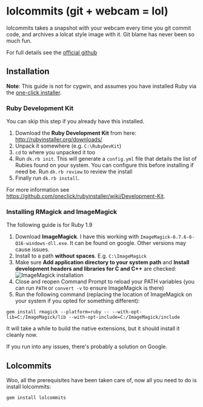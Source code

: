 # lolcommits (git + webcam = lol)

lolcommits takes a snapshot with your webcam every time you git commit code, and archives a lolcat style image with it.
Git blame has never been so much fun.

For full details see the [official github](https://github.com/mroth/lolcommits/)

## Installation

**Note**: This guide is not for cygwin, and assumes you have installed Ruby via the [one-click installer](http://rubyinstaller.org/).

### Ruby Development Kit

You can skip this step if you already have this installed.

1. Download the **Ruby Development Kit** from here: http://rubyinstaller.org/downloads/
2. Unpack it somewhere (e.g. `C:\RubyDevKit`)
3. `cd` to where you unpacked it too
4. Run `dk.rb init`. This will generate a `config.yml` file that details the list of Rubies found on your system. You can configure this before installing if need be. Run `dk.rb review` to review the install
5. Finally run `dk.rb install`.

For more information see https://github.com/oneclick/rubyinstaller/wiki/Development-Kit.

### Installing RMagick and ImageMagick

The following guide is for Ruby 1.9

1. Download **ImageMagick**. I have this working with `ImageMagick-6.7.6-6-Q16-windows-dll.exe`. It can be found on google. Other versions may cause issues.
2. Install to a path **without spaces**. E.g. `C:\ImageMagick`
3. Make sure **Add application directory to your system path** and **Install development headers and libraries for C and C++** are checked:
![ImageMagick installation](http://i.imgur.com/QlL7a.png)
4. Close and reopen Command Prompt to reload your PATH variables (you can run `PATH` or `convert -v` to ensure ImageMagick is there)
5. Run the following command (replacing the location of ImageMagick on your system if you opted for something different):
```
gem install rmagick --platform=ruby -- --with-opt-lib=C:/ImageMagick/lib --with-opt-include=C:/ImageMagick/include
```
It will take a while to build the native extensions, but it should install it cleanly now.

If you run into any issues, there's probably a solution on Google.

## Lolcommits

Woo, all the prerequisites have been taken care of, now all you need to do is install lolcommits:

```
gem install lolcommits
```
